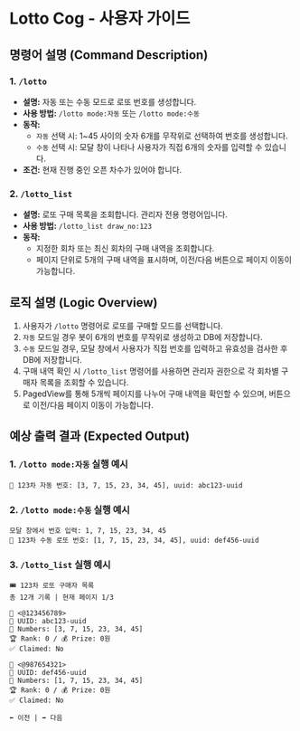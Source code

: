 # Lotto Cog - 사용자 가이드

## 명령어 설명 (Command Description)

### 1. `/lotto`
- **설명:** 자동 또는 수동 모드로 로또 번호를 생성합니다.
- **사용 방법:** `/lotto mode:자동` 또는 `/lotto mode:수동`
- **동작:**
  - `자동` 선택 시: 1~45 사이의 숫자 6개를 무작위로 선택하여 번호를 생성합니다.
  - `수동` 선택 시: 모달 창이 나타나 사용자가 직접 6개의 숫자를 입력할 수 있습니다.
- **조건:** 현재 진행 중인 오픈 차수가 있어야 합니다.

### 2. `/lotto_list`
- **설명:** 로또 구매 목록을 조회합니다. 관리자 전용 명령어입니다.
- **사용 방법:** `/lotto_list draw_no:123`
- **동작:**
  - 지정한 회차 또는 최신 회차의 구매 내역을 조회합니다.
  - 페이지 단위로 5개의 구매 내역을 표시하며, 이전/다음 버튼으로 페이지 이동이 가능합니다.

## 로직 설명 (Logic Overview)

1. 사용자가 `/lotto` 명령어로 로또를 구매할 모드를 선택합니다.
2. `자동` 모드일 경우 봇이 6개의 번호를 무작위로 생성하고 DB에 저장합니다.
3. `수동` 모드일 경우, 모달 창에서 사용자가 직접 번호를 입력하고 유효성을 검사한 후 DB에 저장합니다.
4. 구매 내역 확인 시 `/lotto_list` 명령어를 사용하면 관리자 권한으로 각 회차별 구매자 목록을 조회할 수 있습니다.
5. PagedView를 통해 5개씩 페이지를 나누어 구매 내역을 확인할 수 있으며, 버튼으로 이전/다음 페이지 이동이 가능합니다.

## 예상 출력 결과 (Expected Output)

### 1. `/lotto mode:자동` 실행 예시
```
🎉 123차 자동 번호: [3, 7, 15, 23, 34, 45], uuid: abc123-uuid
```

### 2. `/lotto mode:수동` 실행 예시
```
모달 창에서 번호 입력: 1, 7, 15, 23, 34, 45
🎉 123차 수동 로또 번호: [1, 7, 15, 23, 34, 45], uuid: def456-uuid
```

### 3. `/lotto_list` 실행 예시
```
🎟️ 123차 로또 구매자 목록
총 12개 기록 | 현재 페이지 1/3

👤 <@123456789>
🔑 UUID: abc123-uuid
🎲 Numbers: [3, 7, 15, 23, 34, 45]
🏆 Rank: 0 / 💰 Prize: 0원
✅ Claimed: No

👤 <@987654321>
🔑 UUID: def456-uuid
🎲 Numbers: [1, 7, 15, 23, 34, 45]
🏆 Rank: 0 / 💰 Prize: 0원
✅ Claimed: No

⬅️ 이전 | ➡️ 다음
```

